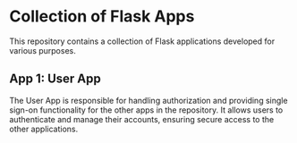 # Collection of Flask Apps

This repository contains a collection of Flask applications developed for various purposes.

## App 1: User App
The User App is responsible for handling authorization and providing single sign-on functionality for the other apps in the repository. It allows users to authenticate and manage their accounts, ensuring secure access to the other applications.

